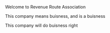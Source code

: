 Welcome to Revenue Route Association

This company means buisness, and is a buisness

This company will do buisness right
